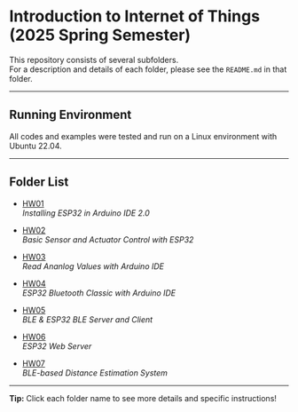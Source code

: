 # Introduction to Internet of Things (2025 Spring Semester)

This repository consists of several subfolders.  
For a description and details of each folder, please see the `README.md` in that folder.

---

## Running Environment

All codes and examples were tested and run on a Linux environment with Ubuntu 22.04.

---

## Folder List

- [HW01](./HW01/README.md)  
  _Installing ESP32 in Arduino IDE 2.0_

- [HW02](./HW02/README.md)  
  _Basic Sensor and Actuator Control with ESP32_

- [HW03](./HW03/README.md)  
  _Read Ananlog Values with Arduino IDE_

- [HW04](./HW04/README.md)  
  _ESP32 Bluetooth Classic with Arduino IDE_

- [HW05](./HW05/README.md)  
  _BLE & ESP32 BLE Server and Client_

- [HW06](./HW06/README.md)  
  _ESP32 Web Server_

- [HW07](./HW07/README.md)  
  _BLE-based Distance Estimation System_

---

**Tip:** Click each folder name to see more details and specific instructions!
